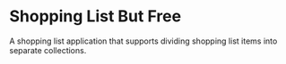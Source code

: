 # Shopping List But Free

A shopping list application that supports dividing shopping list items into separate collections.
